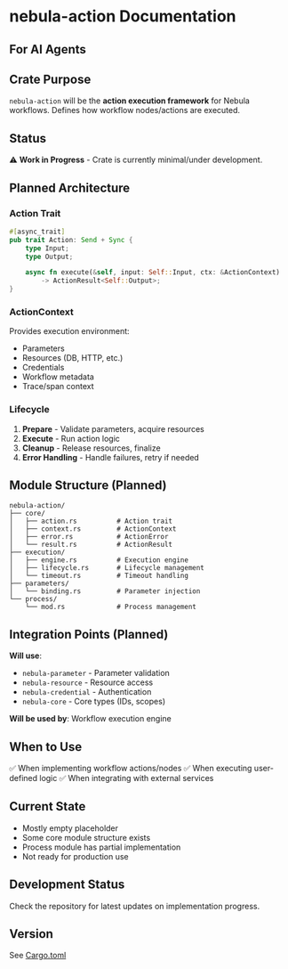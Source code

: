 # nebula-action Documentation

## For AI Agents

## Crate Purpose

`nebula-action` will be the **action execution framework** for Nebula workflows. Defines how workflow nodes/actions are executed.

## Status

⚠️ **Work in Progress** - Crate is currently minimal/under development.

## Planned Architecture

### Action Trait
```rust
#[async_trait]
pub trait Action: Send + Sync {
    type Input;
    type Output;

    async fn execute(&self, input: Self::Input, ctx: &ActionContext)
        -> ActionResult<Self::Output>;
}
```

### ActionContext
Provides execution environment:
- Parameters
- Resources (DB, HTTP, etc.)
- Credentials
- Workflow metadata
- Trace/span context

### Lifecycle
1. **Prepare** - Validate parameters, acquire resources
2. **Execute** - Run action logic
3. **Cleanup** - Release resources, finalize
4. **Error Handling** - Handle failures, retry if needed

## Module Structure (Planned)

```
nebula-action/
├── core/
│   ├── action.rs          # Action trait
│   ├── context.rs         # ActionContext
│   ├── error.rs           # ActionError
│   └── result.rs          # ActionResult
├── execution/
│   ├── engine.rs          # Execution engine
│   ├── lifecycle.rs       # Lifecycle management
│   └── timeout.rs         # Timeout handling
├── parameters/
│   └── binding.rs         # Parameter injection
└── process/
    └── mod.rs             # Process management
```

## Integration Points (Planned)

**Will use**:
- `nebula-parameter` - Parameter validation
- `nebula-resource` - Resource access
- `nebula-credential` - Authentication
- `nebula-core` - Core types (IDs, scopes)

**Will be used by**: Workflow execution engine

## When to Use

✅ When implementing workflow actions/nodes
✅ When executing user-defined logic
✅ When integrating with external services

## Current State

- Mostly empty placeholder
- Some core module structure exists
- Process module has partial implementation
- Not ready for production use

## Development Status

Check the repository for latest updates on implementation progress.

## Version

See [Cargo.toml](./Cargo.toml)
